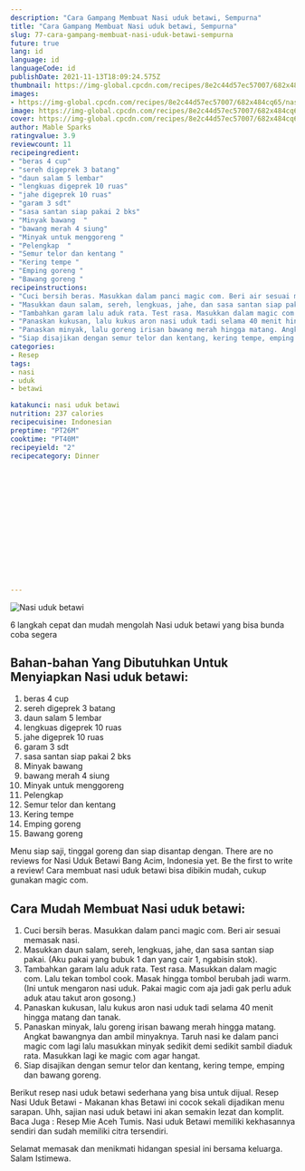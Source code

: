 ```yaml
---
description: "Cara Gampang Membuat Nasi uduk betawi, Sempurna"
title: "Cara Gampang Membuat Nasi uduk betawi, Sempurna"
slug: 77-cara-gampang-membuat-nasi-uduk-betawi-sempurna
future: true
lang: id
language: id
languageCode: id
publishDate: 2021-11-13T18:09:24.575Z 
thumbnail: https://img-global.cpcdn.com/recipes/8e2c44d57ec57007/682x484cq65/nasi-uduk-betawi-foto-resep-utama.png
images:
- https://img-global.cpcdn.com/recipes/8e2c44d57ec57007/682x484cq65/nasi-uduk-betawi-foto-resep-utama.png
image: https://img-global.cpcdn.com/recipes/8e2c44d57ec57007/682x484cq65/nasi-uduk-betawi-foto-resep-utama.png
cover: https://img-global.cpcdn.com/recipes/8e2c44d57ec57007/682x484cq65/nasi-uduk-betawi-foto-resep-utama.png
author: Mable Sparks
ratingvalue: 3.9
reviewcount: 11
recipeingredient:
- "beras 4 cup"
- "sereh digeprek 3 batang"
- "daun salam 5 lembar"
- "lengkuas digeprek 10 ruas"
- "jahe digeprek 10 ruas"
- "garam 3 sdt"
- "sasa santan siap pakai 2 bks"
- "Minyak bawang  "
- "bawang merah 4 siung"
- "Minyak untuk menggoreng "
- "Pelengkap  "
- "Semur telor dan kentang "
- "Kering tempe "
- "Emping goreng "
- "Bawang goreng "
recipeinstructions:
- "Cuci bersih beras. Masukkan dalam panci magic com. Beri air sesuai memasak nasi."
- "Masukkan daun salam, sereh, lengkuas, jahe, dan sasa santan siap pakai. (Aku pakai yang bubuk 1 dan yang cair 1, ngabisin stok)."
- "Tambahkan garam lalu aduk rata. Test rasa. Masukkan dalam magic com. Lalu tekan tombol cook. Masak hingga tombol berubah jadi warm. (Ini untuk mengaron nasi uduk. Pakai magic com aja jadi gak perlu aduk aduk atau takut aron gosong.)"
- "Panaskan kukusan, lalu kukus aron nasi uduk tadi selama 40 menit hingga matang dan tanak."
- "Panaskan minyak, lalu goreng irisan bawang merah hingga matang. Angkat bawangnya dan ambil minyaknya. Taruh nasi ke dalam panci magic com lagi lalu masukkan minyak sedikit demi sedikit sambil diaduk rata. Masukkan lagi ke magic com agar hangat."
- "Siap disajikan dengan semur telor dan kentang, kering tempe, emping dan bawang goreng."
categories:
- Resep
tags:
- nasi
- uduk
- betawi

katakunci: nasi uduk betawi 
nutrition: 237 calories
recipecuisine: Indonesian
preptime: "PT26M"
cooktime: "PT40M"
recipeyield: "2"
recipecategory: Dinner


     
    
    
    
    
    
    
    
    
    
    
      
    
---
```



![Nasi uduk betawi](https://img-global.cpcdn.com/recipes/8e2c44d57ec57007/682x484cq65/nasi-uduk-betawi-foto-resep-utama.png)

6 langkah cepat dan mudah mengolah  Nasi uduk betawi yang bisa bunda coba segera

<!--inarticleads1-->

## Bahan-bahan Yang Dibutuhkan Untuk Menyiapkan Nasi uduk betawi:

1. beras 4 cup
1. sereh digeprek 3 batang
1. daun salam 5 lembar
1. lengkuas digeprek 10 ruas
1. jahe digeprek 10 ruas
1. garam 3 sdt
1. sasa santan siap pakai 2 bks
1. Minyak bawang  
1. bawang merah 4 siung
1. Minyak untuk menggoreng 
1. Pelengkap  
1. Semur telor dan kentang 
1. Kering tempe 
1. Emping goreng 
1. Bawang goreng 

Menu siap saji, tinggal goreng dan siap disantap dengan. There are no reviews for Nasi Uduk Betawi Bang Acim, Indonesia yet. Be the first to write a review! Cara membuat nasi uduk betawi bisa dibikin mudah, cukup gunakan magic com. 

<!--inarticleads2-->

## Cara Mudah Membuat Nasi uduk betawi:

1. Cuci bersih beras. Masukkan dalam panci magic com. Beri air sesuai memasak nasi.
1. Masukkan daun salam, sereh, lengkuas, jahe, dan sasa santan siap pakai. (Aku pakai yang bubuk 1 dan yang cair 1, ngabisin stok).
1. Tambahkan garam lalu aduk rata. Test rasa. Masukkan dalam magic com. Lalu tekan tombol cook. Masak hingga tombol berubah jadi warm. (Ini untuk mengaron nasi uduk. Pakai magic com aja jadi gak perlu aduk aduk atau takut aron gosong.)
1. Panaskan kukusan, lalu kukus aron nasi uduk tadi selama 40 menit hingga matang dan tanak.
1. Panaskan minyak, lalu goreng irisan bawang merah hingga matang. Angkat bawangnya dan ambil minyaknya. Taruh nasi ke dalam panci magic com lagi lalu masukkan minyak sedikit demi sedikit sambil diaduk rata. Masukkan lagi ke magic com agar hangat.
1. Siap disajikan dengan semur telor dan kentang, kering tempe, emping dan bawang goreng.


Berikut resep nasi uduk betawi sederhana yang bisa untuk dijual. Resep Nasi Uduk Betawi - Makanan khas Betawi ini cocok sekali dijadikan menu sarapan. Uhh, sajian nasi uduk betawi ini akan semakin lezat dan komplit. Baca Juga : Resep Mie Aceh Tumis. Nasi uduk Betawi memiliki kekhasannya sendiri dan sudah memiliki citra tersendiri. 

Selamat memasak dan menikmati hidangan spesial ini bersama keluarga. Salam Istimewa.
